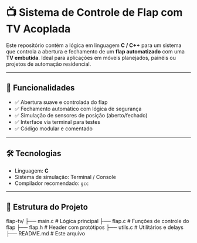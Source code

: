 # 📺 Sistema de Controle de Flap com TV Acoplada

Este repositório contém a lógica em linguagem **C / C++** para um sistema que controla a abertura e fechamento de um **flap automatizado** com uma **TV embutida**. Ideal para aplicações em móveis planejados, painéis ou projetos de automação residencial.

---

## 🚀 Funcionalidades

- ✅ Abertura suave e controlada do flap
- ✅ Fechamento automático com lógica de segurança
- ✅ Simulação de sensores de posição (aberto/fechado)
- ✅ Interface via terminal para testes
- ✅ Código modular e comentado

---

## 🛠️ Tecnologias

- Linguagem: **C**
- Sistema de simulação: Terminal / Console
- Compilador recomendado: `gcc`

---

## 📂 Estrutura do Projeto

flap-tv/
├── main.c # Lógica principal
├── flap.c # Funções de controle do flap
├── flap.h # Header com protótipos
├── utils.c # Utilitários e delays
├── README.md # Este arquivo
